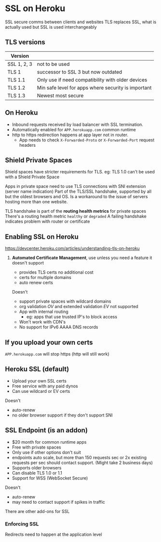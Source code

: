 # SSL on Heroku

SSL secure comms between clients and websites
TLS replaces SSL, what is actually used but SSL is used interchangeably

## TLS versions

| Version     |                                                     |
| ----------- | --------------------------------------------------- |
| SSL 1, 2, 3 | not to be used                                      |
| TLS 1       | successor to SSL 3 but now outdated                 |
| TLS 1.1     | Only use if need compatibility with older devices   |
| TLS 1.2     | Min safe level for apps where security is important |
| TLS 1.3     | Newest most secure                                  |

## On Heroku

- Inbound requests received by load balancer with SSL termination.
- Automatically enabled for `APP.herokuapp.com` common runtime
- http to https redirection happens at app layer not in router.
  - App needs to check `X-Forwarded-Proto` or `X-Forwarded-Port` request headers

## Shield Private Spaces

Shield spaces have stricter requirements for TLS. eg: TLS 1.0 can't be used with a Shield Private Space

Apps in private space need to use TLS connections with SNI extension (server name indication) Part of the TLS/SSL handshake, supported by all but the oldest browsers and OS. Is a workaround to the issue of servers hosting more than one website.

TLS handshake is part of the **routing health metrics** for private spaces
There's a routing health metric `healthy` or `degraded`
A failing handshake indicates problem with router or certificate

## Enabling SSL on Heroku

https://devcenter.heroku.com/articles/understanding-tls-on-heroku

1. **Automated Certificate Management**, use unless you need a feature it doesn't support

   - provides TLS certs no additional cost
   - certs for multiple domains
   - auto renew certs

   Doesn't

   - support private spaces with wildcard domains
   - org validation _OV_ and extended validation _EV_ not supported
   - App with internal routing
     - eg: apps that use trusted IP's to block access
   - Won't work with CDN's
   - No support for IPv6 AAAA DNS records

## If you upload your own certs

`APP.herokuapp.com` will stop https (http will still work)

## Heroku SSL (default)

- Upload your own SSL certs
- Free service with any paid dynos
- Can use wildcard or EV certs

Doesn't

- auto-renew
- no older browser support if they don't support SNI

## SSL Endpoint (is an addon)

- $20 month for common runtime apps
- Free with private spaces
- Only use if other options don't suit
- endpoints auto scale, but more than 150 requests sec or 2x existing requests per sec should contact support. (Might take 2 business days)
- Supports older browsers
- Can disable TLS 1.0 or 1.1
- Support for WSS (WebSocket Secure)

Doesn't

- auto-renew
- may need to contact support if spikes in traffic

There are other add-ons for SSL

### Enforcing SSL

Redirects need to happen at the application level
